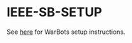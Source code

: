 IEEE-SB-SETUP
=============

See [here](https://github.com/uWaterloo-IEEE-StudentBranch/IEEE-SB-SETUP/blob/master/WarBots-Setup.markdown) for WarBots setup instructions.  
